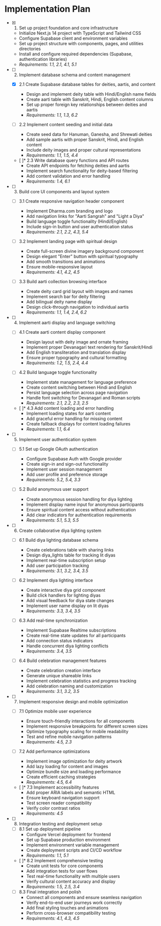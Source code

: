 # Implementation Plan

- [x] 1. Set up project foundation and core infrastructure
  - Initialize Next.js 14 project with TypeScript and Tailwind CSS
  - Configure Supabase client and environment variables
  - Set up project structure with components, pages, and utilities directories
  - Install and configure required dependencies (Supabase, authentication libraries)
  - _Requirements: 1.1, 2.1, 4.1, 5.1_

- [ ] 2. Implement database schema and content management
  - [x] 2.1 Create Supabase database tables for deities, aartis, and content
    - Design and implement deity table with Hindi/English name fields
    - Create aarti table with Sanskrit, Hindi, English content columns
    - Set up proper foreign key relationships between deities and aartis
    - _Requirements: 1.1, 1.3, 6.2_

  - [ ] 2.2 Implement content seeding and initial data
    - Create seed data for Hanuman, Ganesha, and Shrewati deities
    - Add sample aartis with proper Sanskrit, Hindi, and English content
    - Include deity images and proper cultural representations
    - _Requirements: 1.1, 1.5, 4.4_

  - [ ]* 2.3 Write database query functions and API routes
    - Create API endpoints for fetching deities and aartis
    - Implement search functionality for deity-based filtering
    - Add content validation and error handling
    - _Requirements: 1.4, 6.1_

- [ ] 3. Build core UI components and layout system
  - [ ] 3.1 Create responsive navigation header component
    - Implement Dharma.com branding and logo
    - Add navigation links for "Aarti Sangrah" and "Light a Diya"
    - Build language toggle functionality (Hindi/English)
    - Include sign-in button and user authentication status
    - _Requirements: 2.1, 2.2, 4.3, 5.4_

  - [ ] 3.2 Implement landing page with spiritual design
    - Create full-screen divine imagery background component
    - Design elegant "Enter" button with spiritual typography
    - Add smooth transitions and animations
    - Ensure mobile-responsive layout
    - _Requirements: 4.1, 4.2, 4.5_

  - [ ] 3.3 Build aarti collection browsing interface
    - Create deity card grid layout with images and names
    - Implement search bar for deity filtering
    - Add bilingual deity name display
    - Design click-through navigation to individual aartis
    - _Requirements: 1.1, 1.4, 2.4, 6.2_

- [ ] 4. Implement aarti display and language switching
  - [ ] 4.1 Create aarti content display component
    - Design layout with deity image and ornate framing
    - Implement proper Devanagari text rendering for Sanskrit/Hindi
    - Add English transliteration and translation display
    - Ensure proper typography and cultural formatting
    - _Requirements: 1.2, 1.5, 2.4, 4.4_

  - [ ] 4.2 Build language toggle functionality
    - Implement state management for language preference
    - Create content switching between Hindi and English
    - Persist language selection across page navigation
    - Handle font switching for Devanagari and Roman scripts
    - _Requirements: 2.1, 2.2, 2.3, 2.5_

  - [ ]* 4.3 Add content loading and error handling
    - Implement loading states for aarti content
    - Add graceful error handling for missing content
    - Create fallback displays for content loading failures
    - _Requirements: 1.1, 6.4_

- [ ] 5. Implement user authentication system
  - [ ] 5.1 Set up Google OAuth authentication
    - Configure Supabase Auth with Google provider
    - Create sign-in and sign-out functionality
    - Implement user session management
    - Add user profile and preference storage
    - _Requirements: 5.2, 5.4, 3.3_

  - [ ] 5.2 Build anonymous user support
    - Create anonymous session handling for diya lighting
    - Implement display name input for anonymous participants
    - Ensure spiritual content access without authentication
    - Add clear indicators for authentication requirements
    - _Requirements: 5.1, 5.3, 5.5_

- [ ] 6. Create collaborative diya lighting system
  - [ ] 6.1 Build diya lighting database schema
    - Create celebrations table with sharing links
    - Design diya_lights table for tracking lit diyas
    - Implement real-time subscription setup
    - Add user participation tracking
    - _Requirements: 3.1, 3.2, 3.4, 3.5_

  - [ ] 6.2 Implement diya lighting interface
    - Create interactive diya grid component
    - Build click handlers for lighting diyas
    - Add visual feedback for diya state changes
    - Implement user name display on lit diyas
    - _Requirements: 3.3, 3.4, 3.5_

  - [ ] 6.3 Add real-time synchronization
    - Implement Supabase Realtime subscriptions
    - Create real-time state updates for all participants
    - Add connection status indicators
    - Handle concurrent diya lighting conflicts
    - _Requirements: 3.4, 3.5_

  - [ ] 6.4 Build celebration management features
    - Create celebration creation interface
    - Generate unique shareable links
    - Implement celebration statistics and progress tracking
    - Add celebration naming and customization
    - _Requirements: 3.1, 3.2, 3.5_

- [ ] 7. Implement responsive design and mobile optimization
  - [ ] 7.1 Optimize mobile user experience
    - Ensure touch-friendly interactions for all components
    - Implement responsive breakpoints for different screen sizes
    - Optimize typography scaling for mobile readability
    - Test and refine mobile navigation patterns
    - _Requirements: 4.5, 2.3_

  - [ ] 7.2 Add performance optimizations
    - Implement image optimization for deity artwork
    - Add lazy loading for content and images
    - Optimize bundle size and loading performance
    - Create efficient caching strategies
    - _Requirements: 4.5, 6.4_

  - [ ]* 7.3 Implement accessibility features
    - Add proper ARIA labels and semantic HTML
    - Ensure keyboard navigation support
    - Test screen reader compatibility
    - Verify color contrast ratios
    - _Requirements: 4.5_

- [ ] 8. Integration testing and deployment setup
  - [ ] 8.1 Set up deployment pipeline
    - Configure Vercel deployment for frontend
    - Set up Supabase production environment
    - Implement environment variable management
    - Create deployment scripts and CI/CD workflow
    - _Requirements: 1.1, 5.1_

  - [ ]* 8.2 Implement comprehensive testing
    - Create unit tests for core components
    - Add integration tests for user flows
    - Test real-time functionality with multiple users
    - Verify cultural content accuracy and display
    - _Requirements: 1.5, 2.5, 3.4_

  - [ ] 8.3 Final integration and polish
    - Connect all components and ensure seamless navigation
    - Verify end-to-end user journeys work correctly
    - Add final styling touches and animations
    - Perform cross-browser compatibility testing
    - _Requirements: 4.1, 4.3, 4.5_